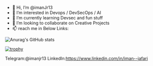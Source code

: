 - 👋 Hi, I’m @imanJr13
- 👀 I’m interested in Devops / DevSecOps / AI
- 🌱 I’m currently learning Devsec and fun stuff
- 💞️ I’m looking to collaborate on Creative Projects
- 📫 reach me in Below Links:

![Anurag's GitHub stats](https://github-readme-stats.vercel.app/api?username=imanjr13&show_icons=true&theme=radical)

[![trophy](https://github-profile-trophy.vercel.app/?username=imanjr13&theme=onedark)](https://github.com/ryo-ma/github-profile-trophy)


Telegram:@imanjr13
LinkedIn:https://www.linkedin.com/in/iman--jafari


<!---
imanJr13/imanJr13 is a ✨ special ✨ repository because its `README.md` (this file) appears on your GitHub profile.
You can click the Preview link to take a look at your changes.
--->

